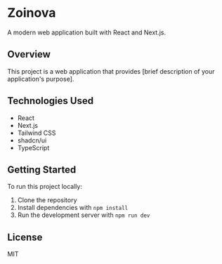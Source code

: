 # Zoinova

A modern web application built with React and Next.js.

## Overview

This project is a web application that provides [brief description of your application's purpose].

## Technologies Used

- React
- Next.js
- Tailwind CSS
- shadcn/ui
- TypeScript

## Getting Started

To run this project locally:

1. Clone the repository
2. Install dependencies with `npm install`
3. Run the development server with `npm run dev`

## License

MIT